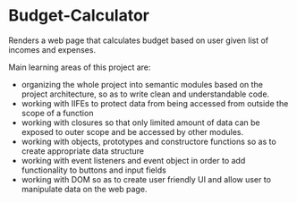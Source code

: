 # Budget-Calculator
Renders a web page that calculates budget based on user given list of incomes and expenses.

Main learning areas of this project are:
* organizing the whole project into semantic modules based on the project architecture, so as to write clean and understandable code.
* working with IIFEs to protect data from being accessed from outside the scope of a function
* working with closures so that only limited amount of data can be exposed to outer scope and be accessed by other modules.
* working with objects, prototypes and constructore functions so as to create appropriate data structure
* working with event listeners and event object in order to add functionality to buttons and input fields
* working with DOM so as to create user friendly UI and allow user to manipulate data on the web page.
